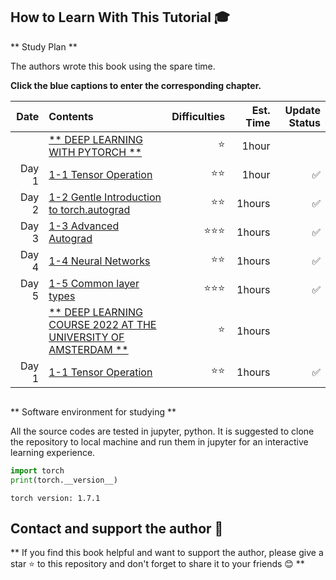 
## How to Learn With This Tutorial 🎓

** Study Plan **

The authors wrote this book using the spare time.

**Click the blue captions to enter the corresponding chapter.**


|Date |Contents                                                       | Difficulties   | Est. Time | Update Status|
|----:|:--------------------------------------------------------------|-----------:|----------:|-----:|
|&nbsp;|[** DEEP LEARNING WITH PYTORCH **](pytorch_beginner)    | ⭐️ |   1hour   |  &nbsp;  |
|Day 1 |  [1-1 Tensor Operation](pytorch_beginner/tensor_operation.py)    | ⭐️⭐️ |   1hour    |✅    |
|Day 2 |  [1-2 Gentle Introduction to torch.autograd](pytorch_beginner/autograd.py)    | ⭐️⭐️️  |   1hours    |✅    |
|Day 3 |  [1-3 Advanced Autograd](pytorch_beginner/advanced_autograd.py)    | ⭐️⭐️⭐️️ |   1hours    |✅    |
|Day 4 |  [1-4 Neural Networks](pytorch_beginner/neural_networks.py)   | ⭐⭐️ |   1hours    |✅    |
|Day 5 |  [1-5 Common layer types](pytorch_beginner/common_layer_types.py)   | ⭐️️⭐️⭐️  |   1hours    |✅    |
|&nbsp;|[** DEEP LEARNING COURSE 2022 AT THE UNIVERSITY OF AMSTERDAM **](uvadl_course)    | ️⭐️️ |   1hours   |    |
|Day 1 |  [1-1 Tensor Operation](uvadl_course/tensor_operation.py)    | ⭐️⭐️ |   1hours    |✅    |


```python

```

** Software environment for studying **


All the source codes are tested in jupyter, python. It is suggested to clone the repository to local machine and run them in jupyter for an interactive learning experience.


```python
import torch
print(torch.__version__)

```

```
torch version: 1.7.1
```

## Contact and support the author 🎈


** If you find this book helpful and want to support the author, please give a star ⭐️ to this repository and don't forget to share it to your friends 😊 **



